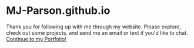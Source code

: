 # MJ-Parson.github.io
Thank you for following up with me through my website.
Please explore, check out some projects, and send me an email or text if you'd like to chat.
[Continue to my Portfolio!]((https://mj-parson.github.io/home.html))
